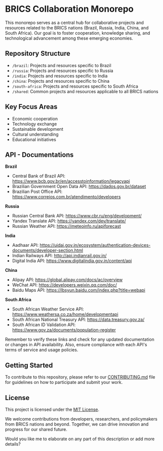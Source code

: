 # BRICS Collaboration Monorepo

This monorepo serves as a central hub for collaborative projects and resources related to the BRICS nations (Brazil, Russia, India, China, and South Africa). Our goal is to foster cooperation, knowledge sharing, and technological advancement among these emerging economies.

## Repository Structure

- `/brazil`: Projects and resources specific to Brazil
- `/russia`: Projects and resources specific to Russia
- `/india`: Projects and resources specific to India
- `/china`: Projects and resources specific to China
- `/south-africa`: Projects and resources specific to South Africa
- `/shared`: Common projects and resources applicable to all BRICS nations

## Key Focus Areas

- Economic cooperation
- Technology exchange
- Sustainable development
- Cultural understanding
- Educational initiatives

## API - Documentations

**Brazil**

- Central Bank of Brazil API: https://www.bcb.gov.br/en/accesstoinformation/legacyapi
- Brazilian Government Open Data API: https://dados.gov.br/dataset
- Brazilian Post Office API: https://www.correios.com.br/atendimento/developers

**Russia**

- Russian Central Bank API: https://www.cbr.ru/eng/development/
- Yandex Translate API: https://yandex.com/dev/translate/
- Russian Weather API: https://meteoinfo.ru/apiforecast

**India**

- Aadhaar API: https://uidai.gov.in/ecosystem/authentication-devices-documents/developer-section.html
- Indian Railways API: http://api.indianrail.gov.in/
- Digital India API: https://www.digitalindia.gov.in/content/api

**China**

- Alipay API: https://global.alipay.com/docs/ac/overview
- WeChat API: https://developers.weixin.qq.com/doc/
- Baidu Maps API: https://lbsyun.baidu.com/index.php?title=webapi

**South Africa**

- South African Weather Service API: https://www.weathersa.co.za/home/developmentapi
- South African National Treasury API: https://data.treasury.gov.za/
- South African ID Validation API: https://www.gov.za/documents/population-register

Remember to verify these links and check for any updated documentation or changes in API availability. Also, ensure compliance with each API's terms of service and usage policies.

## Getting Started

To contribute to this repository, please refer to our [CONTRIBUTING.md](CONTRIBUTING.md) file for guidelines on how to participate and submit your work.

## License

This project is licensed under the [MIT License](LICENSE.md).

We welcome contributions from developers, researchers, and policymakers from BRICS nations and beyond. Together, we can drive innovation and progress for our shared future.

Would you like me to elaborate on any part of this description or add more details?
